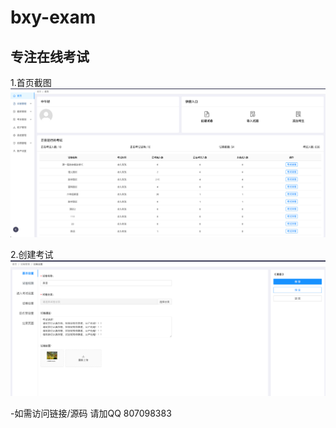 # bxy-exam
专注在线考试
--
1.首页截图
![img.png](img.png)

2.创建考试
![img_1.png](img_1.png)




-如需访问链接/源码 请加QQ 807098383